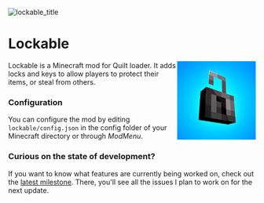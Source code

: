 ![lockable_title](https://github.com/user-attachments/assets/c7191079-67f6-4eef-8f44-15461c853a77)
# Lockable
<img align="right" width="160" src="src/main/resources/assets/lockable/icon.png">
Lockable is a Minecraft mod for Quilt loader. It adds locks and keys to allow players to protect their items, or steal from others.

### Configuration
You can configure the mod by editing `lockable/config.json` in the config folder of your Minecraft directory or through
_ModMenu_.

### Curious on the state of development?
If you want to know what features are currently being worked on, check out the [latest milestone](https://github.com/justanoval/Lockable/milestones). There, you'll see all the issues I plan to work on for the next update.
